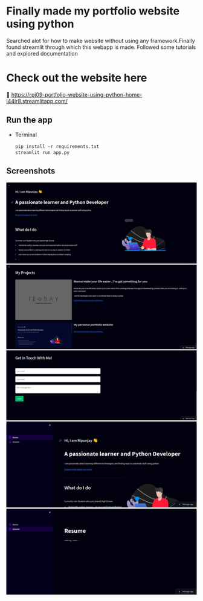 # Finally made my portfolio website using python
Searched alot for how to make website without using any framework.Finally found streamlit through which this webapp is made.
Followed some tutorials and explored documentation 

# Check out the website here
📢 https://rpj09-portfolio-website-using-python-home-l44ir8.streamlitapp.com/


## Run the app
* Terminal
    ```
    pip install -r requirements.txt
    streamlit run app.py
    ```
    
## Screenshots
![Screenshots](/images/8.png?raw=true)
![Screenshots](/images/9.png?raw=true)
![Screenshots](/images/10.png?raw=true)
![Screenshots](/images/6.png?raw=true)
![Screenshots](/images/7.png?raw=true)
